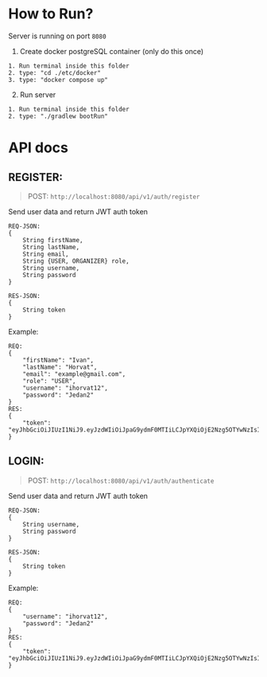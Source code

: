 # How to Run?
Server is running on port `8080`  

1. Create docker postgreSQL container (only do this once)
```
1. Run terminal inside this folder
2. type: "cd ./etc/docker"
3. type: "docker compose up"
```
2. Run server
```
1. Run terminal inside this folder
2. type: "./gradlew bootRun"
```

# API docs

## REGISTER:
> POST: `http://localhost:8080/api/v1/auth/register`  

Send user data and return JWT auth token
```
REQ-JSON:
{
    String firstName,
    String lastName,
    String email,
    String {USER, ORGANIZER} role,
    String username,
    String password
}
```
```
RES-JSON:
{
    String token
}
```
Example:
```
REQ:
{
    "firstName": "Ivan",
    "lastName": "Horvat",
    "email": "example@gmail.com",
    "role": "USER",
    "username": "ihorvat12",
    "password": "Jedan2"
}
RES:
{
    "token": "eyJhbGciOiJIUzI1NiJ9.eyJzdWIiOiJpaG9ydmF0MTIiLCJpYXQiOjE2Nzg5OTYwNzIsImV4cCI6MTY3ODk5NzUxMn0.5cr9fcbXGmMrNpLoRFriTd9yh5jHSxTZFRMben3zJBI"
}
```

## LOGIN:
> POST: `http://localhost:8080/api/v1/auth/authenticate`

Send user data and return JWT auth token
```
REQ-JSON:
{
    String username,
    String password
}
```
```
RES-JSON:
{
    String token
}
```
Example:
```
REQ:
{
    "username": "ihorvat12",
    "password": "Jedan2"
}
RES:
{
    "token": "eyJhbGciOiJIUzI1NiJ9.eyJzdWIiOiJpaG9ydmF0MTIiLCJpYXQiOjE2Nzg5OTYwNzIsImV4cCI6MTY3ODk5NzUxMn0.5cr9fcbXGmMrNpLoRFriTd9yh5jHSxTZFRMben3zJBI"
}
```
